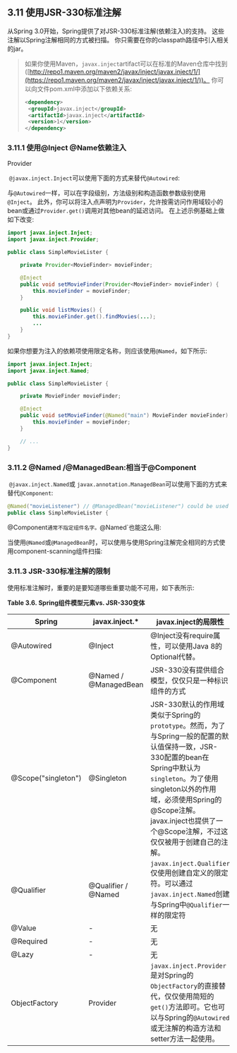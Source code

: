 ## 3.11 使用JSR-330标准注解

从Spring 3.0开始，Spring提供了对JSR-330标准注解(依赖注入)的支持。 这些注解以Spring注解相同的方式被扫描。 你只需要在你的classpath路径中引入相关的jar。

>  如果你使用Maven，`javax.inject`artifact可以在标准的Maven仓库中找到([http://repo1.maven.org/maven2/javax/inject/javax.inject/1/](https://repo1.maven.org/maven2/javax/inject/javax.inject/1/))。 你可以向文件pom.xml中添加以下依赖关系:
>
>  ```xml
>  <dependency>
>  	<groupId>javax.inject</groupId>
>  	<artifactId>javax.inject</artifactId>
>  	<version>1</version>
>  </dependency> 
>  ```

### 3.11.1 使用@Inject @Name依赖注入

Provider

 `@javax.inject.Inject`可以使用下面的方式来替代`@Autowired`:

与`@Autowired`一样，可以在字段级别，方法级别和构造函数参数级别使用`@Inject`。 此外，你可以将注入点声明为`Provider`，允许按需访问作用域较小的bean或通过`Provider.get()`调用对其他bean的延迟访问。 在上述示例基础上做如下改变:

```java
import javax.inject.Inject;
import javax.inject.Provider;

public class SimpleMovieLister {

	private Provider<MovieFinder> movieFinder;

	@Inject
	public void setMovieFinder(Provider<MovieFinder> movieFinder) {
		this.movieFinder = movieFinder;
	}

	public void listMovies() {
		this.movieFinder.get().findMovies(...);
		...
	}
}
```
如果你想要为注入的依赖项使用限定名称，则应该使用`@Named`，如下所示:

```java
import javax.inject.Inject;
import javax.inject.Named;

public class SimpleMovieLister {

	private MovieFinder movieFinder;

	@Inject
	public void setMovieFinder(@Named("main") MovieFinder movieFinder) {
		this.movieFinder = movieFinder;
	}

	// ...
}
```

### 3.11.2 @Named /@ManagedBean:相当于@Component

 `@javax.inject.Named`或 `javax.annotation.ManagedBean`可以使用下面的方式来替代`@Component`:

```java
@Named("movieListener") // @ManagedBean("movieListener") could be used as well
public class SimpleMovieLister {
```

@Component`通常不指定组件名字。`@Named`也能这么用:

当使用`@Named`或`@ManagedBean`时，可以使用与使用Spring注解完全相同的方式使用component-scanning组件扫描:

### 3.11.3 JSR-330标准注解的限制

使用标准注解时，重要的是要知道哪些重要功能不可用，如下表所示:

**Table 3.6. Spring组件模型元素vs. JSR-330变体**

| Spring              | javax.inject.*        | javax.inject的局限性                         |
| ------------------- | --------------------- | ---------------------------------------- |
| @Autowired          | @Inject               | @Inject没有require属性，可以使用Java 8的Optional代替。 |
| @Component          | @Named / @ManagedBean | JSR-330没有提供组合模型，仅仅只是一种标识组件的方式            |
| @Scope("singleton") | @Singleton            | JSR-330默认的作用域类似于Spring的`prototype`。然而，为了与Spring一般的配置的默认值保持一致，JSR-330配置的bean在Spring中默认为`singleton`。为了使用singleton以外的作用域，必须使用Spring的@Scope注解。javax.inject也提供了一个@Scope注解，不过这仅仅被用于创建自己的注解。 |
| @Qualifier          | @Qualifier / @Named   | `javax.inject.Qualifier`仅使用创建自定义的限定符。可以通过`javax.inject.Named`创建与Spring中`@Qualifier`一样的限定符 |
| @Value              | -                     | 无                                        |
| @Required           | -                     | 无                                        |
| @Lazy               | -                     | 无                                        |
| ObjectFactory       | Provider              | `javax.inject.Provider`是对Spring的`ObjectFactory`的直接替代，仅仅使用简短的`get()`方法即可。它也可以与Spring的`@Autowired`或无注解的构造方法和setter方法一起使用。 |

